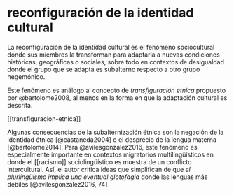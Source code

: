# reconfiguración de la identidad cultural
La reconfiguración de la identidad cultural es el fenómeno sociocultural donde sus miembros la transforman para adaptarla a nuevas condiciones históricas, geográficas o sociales, sobre todo en contextos de desigualdad donde el grupo que se adapta es subalterno respecto a otro grupo hegemónico. 

Este fenómeno es análogo al concepto de *transfiguración étnica* propuesto por @bartolome2008, al menos en la forma en que la adaptación cultural es descrita.

[[transfiguracion-etnica]]

Algunas consecuencias de la subalternización étnica son la negación de la identidad étnica [@castaneda2004] o el desprecio de la lengua materna [@bartolome2014]. Para @avilesgonzalez2016, este fenómeno es especialmente importante en contextos migratorios multilingüísticos en donde el [[racismo]] sociolingüístico es muestra de un conflicto intercultural. Así, el autor critica ideas que simplifican  de que *el plurlingüísmo implica una eventual glotofagia* donde las lenguas más débiles [@avilesgonzalez2016, 74]